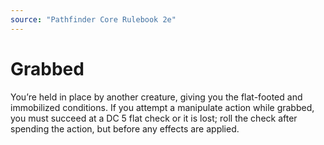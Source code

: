 ```yaml
---
source: "Pathfinder Core Rulebook 2e"
---
```

# Grabbed

You’re held in place by another creature, giving you the flat-footed and immobilized conditions. If you attempt a manipulate action while grabbed, you must succeed at a DC 5 flat check or it is lost; roll the check after spending the action, but before any effects are applied. 